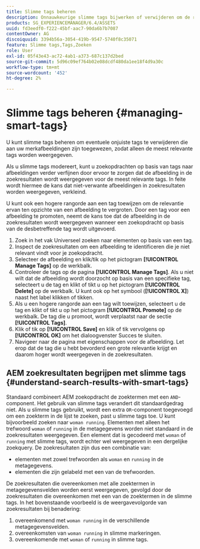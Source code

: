 ```yaml
---
title: Slimme tags beheren
description: Onnauwkeurige slimme tags bijwerken of verwijderen om de relevantie van tags te verbeteren
products: SG_EXPERIENCEMANAGER/6.4/ASSETS
uuid: fd3eedf0-f222-45bf-aac7-90da6b7b7087
contentOwner: AG
discoiquuid: 3394b56a-3054-419b-9547-5740f8c35071
feature: Slimme tags,Tags,Zoeken
role: User
exl-id: 05f43e43-ac72-4ab1-a373-687c137d2bed
source-git-commit: 5d96c09ef764b02e08dcdf480da1ee18f4d9a30c
workflow-type: tm+mt
source-wordcount: '452'
ht-degree: 2%

---
```


# Slimme tags beheren {#managing-smart-tags}

U kunt slimme tags beheren om eventuele onjuiste tags te verwijderen die aan uw merkafbeeldingen zijn toegewezen, zodat alleen de meest relevante tags worden weergegeven.

Als u slimme tags modereert, kunt u zoekopdrachten op basis van tags naar afbeeldingen verder verfijnen door ervoor te zorgen dat de afbeelding in de zoekresultaten wordt weergegeven voor de meest relevante tags. In feite wordt hiermee de kans dat niet-verwante afbeeldingen in zoekresultaten worden weergegeven, verkleind.

U kunt ook een hogere rangorde aan een tag toewijzen om de relevantie ervan ten opzichte van een afbeelding te vergroten. Door een tag voor een afbeelding te promoten, neemt de kans toe dat de afbeelding in de zoekresultaten wordt weergegeven wanneer een zoekopdracht op basis van de desbetreffende tag wordt uitgevoerd.

1. Zoek in het vak Universeel zoeken naar elementen op basis van een tag.
1. Inspect de zoekresultaten om een afbeelding te identificeren die je niet relevant vindt voor je zoekopdracht.
1. Selecteer de afbeelding en klik/tik op het pictogram **[!UICONTROL Manage Tags]** op de werkbalk.
1. Controleer de tags op de pagina **[!UICONTROL Manage Tags]**. Als u niet wilt dat de afbeelding wordt doorzocht op basis van een specifieke tag, selecteert u de tag en klikt of tikt u op het pictogram **[!UICONTROL Delete]** op de werkbalk. U kunt ook op het symbool (**[!UICONTROL X]**) naast het label klikken of tikken.
1. Als u een hogere rangorde aan een tag wilt toewijzen, selecteert u de tag en klikt of tikt u op het pictogram **[!UICONTROL Promote]** op de werkbalk. De tag die u promoot, wordt verplaatst naar de sectie **[!UICONTROL Tags]**.
1. Klik of tik op **[!UICONTROL Save]** en klik of tik vervolgens op **[!UICONTROL OK]** om het dialoogvenster Succes te sluiten.
1. Navigeer naar de pagina met eigenschappen voor de afbeelding. Let erop dat de tag die u hebt bevorderd een grote relevantie krijgt en daarom hoger wordt weergegeven in de zoekresultaten.

## AEM zoekresultaten begrijpen met slimme tags {#understand-search-results-with-smart-tags}

Standaard combineert AEM zoekopdracht de zoektermen met een `AND`-component. Het gebruik van slimme tags verandert dit standaardgedrag niet. Als u slimme tags gebruikt, wordt een extra `OR`-component toegevoegd om een zoekterm in de lijst te zoeken, past u slimme tags toe. U kunt bijvoorbeeld zoeken naar `woman running`. Elementen met alleen het trefwoord `woman` of `running` in de metagegevens worden niet standaard in de zoekresultaten weergegeven. Een element dat is gecodeerd met `woman` of `running` met slimme tags, wordt echter wel weergegeven in een dergelijke zoekquery. De zoekresultaten zijn dus een combinatie van:

* elementen met zowel trefwoorden als `woman` en `running` in de metagegevens.
* elementen die zijn gelabeld met een van de trefwoorden.

De zoekresultaten die overeenkomen met alle zoektermen in metagegevensvelden worden eerst weergegeven, gevolgd door de zoekresultaten die overeenkomen met een van de zoektermen in de slimme tags. In het bovenstaande voorbeeld is de weergavevolgorde van zoekresultaten bij benadering:

1. overeenkomend met `woman running` in de verschillende metagegevensvelden.
1. overeenkomsten van `woman running` in slimme markeringen.
1. overeenkomende met `woman` of `running` in slimme tags.
